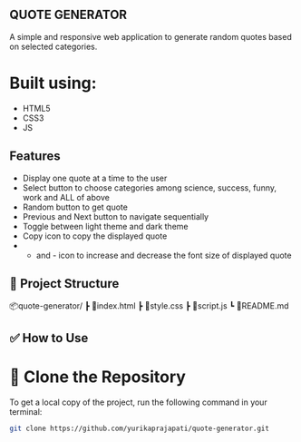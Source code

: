 ## QUOTE GENERATOR
A simple and responsive web application to generate random quotes based on selected categories.
# Built using:
- HTML5
- CSS3
- JS

## Features

- Display one quote at a time to the user
- Select button to choose categories among science, success, funny, work and ALL of above
- Random button to get quote
- Previous and Next button to navigate sequentially
- Toggle between light theme and dark theme
- Copy icon to copy the displayed quote
- + and - icon to increase and decrease the font size of displayed quote

## 📁 Project Structure
📦quote-generator/
┣ 📜index.html
┣ 📜style.css
┣ 📜script.js
┗ 📜README.md

## ✅ How to Use

# 🔧 Clone the Repository

To get a local copy of the project, run the following command in your terminal:

```bash
git clone https://github.com/yurikaprajapati/quote-generator.git

